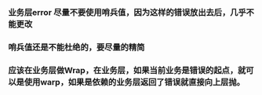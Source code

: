 ### 业务层error 尽量不要使用哨兵值，因为这样的错误放出去后，几乎不能更改
### 哨兵值还是不能杜绝的，要尽量的精简
### 应该在业务层做Wrap，在业务层，如果当前业务是错误的起点，就可以是使用warp，如果是依赖的业务层返回了错误就直接向上层抛。
